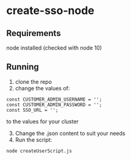 # create-sso-node

## Requirements

node installed (checked with node 10)

## Running

1. clone the repo
2. change the values of:

```
const CUSTOMER_ADMIN_USERNAME = '';
const CUSTOMER_ADMIN_PASSWORD = '';
const SSO_URL = '';
```

to the values for your cluster

3. Change the .json content to suit your needs
4. Run the script: 
```
node createUserScript.js
```
